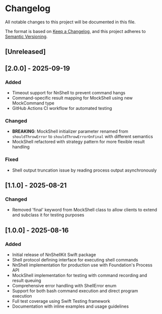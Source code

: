 # Changelog

All notable changes to this project will be documented in this file.

The format is based on [Keep a Changelog](https://keepachangelog.com/en/1.0.0/),
and this project adheres to [Semantic Versioning](https://semver.org/spec/v2.0.0.html).

## [Unreleased]

## [2.0.0] - 2025-09-19

### Added
- Timeout support for NnShell to prevent command hangs
- Command-specific result mapping for MockShell using new MockCommand type
- GitHub Actions CI workflow for automated testing

### Changed
- **BREAKING**: MockShell initializer parameter renamed from `shouldThrowError` to `shouldThrowErrorOnFinal` with different semantics
- MockShell refactored with strategy pattern for more flexible result handling

### Fixed
- Shell output truncation issue by reading process output asynchronously

## [1.1.0] - 2025-08-21

### Changed
- Removed 'final' keyword from MockShell class to allow clients to extend and subclass it for testing purposes

## [1.0.0] - 2025-08-16

### Added
- Initial release of NnShellKit Swift package
- Shell protocol defining interface for executing shell commands
- NnShell implementation for production use with Foundation's Process API
- MockShell implementation for testing with command recording and result queuing
- Comprehensive error handling with ShellError enum
- Support for both bash command execution and direct program execution
- Full test coverage using Swift Testing framework
- Documentation with inline examples and usage guidelines